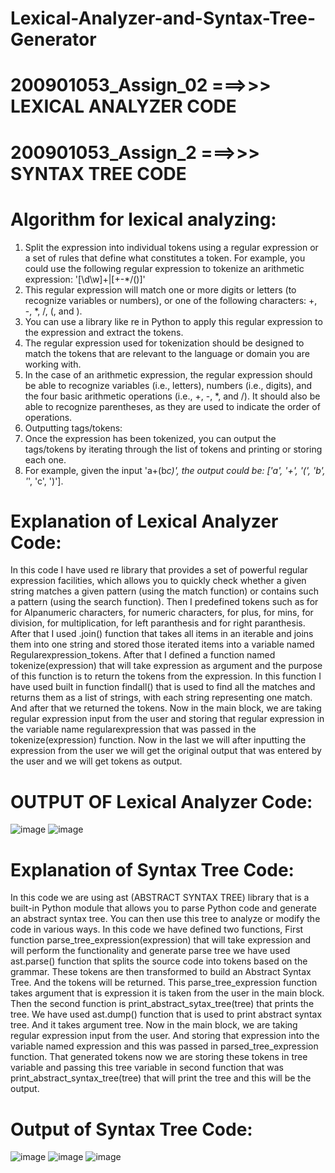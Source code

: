 # Lexical-Analyzer-and-Syntax-Tree-Generator

# 200901053_Assign_02 ===>>> LEXICAL ANALYZER CODE
# 200901053_Assign_2 ===>>> SYNTAX TREE CODE

# Algorithm for lexical analyzing:

1.	Split the expression into individual tokens using a regular expression or a set of rules that define what constitutes a token. For example, you could use the following regular expression to tokenize an arithmetic expression: '[\d\w]+|[\+\-\*\/\(\)]'
2.	This regular expression will match one or more digits or letters (to recognize variables or numbers), or one of the following characters: +, -, *, /, (, and ).
3.	You can use a library like re in Python to apply this regular expression to the expression and extract the tokens.
4.	The regular expression used for tokenization should be designed to match the tokens that are relevant to the language or domain you are working with.
5.	In the case of an arithmetic expression, the regular expression should be able to recognize variables (i.e., letters), numbers (i.e., digits), and the four basic arithmetic operations (i.e., +, -, *, and /). It should also be able to recognize parentheses, as they are used to indicate the order of operations.
6.	Outputting tags/tokens:
7.	Once the expression has been tokenized, you can output the tags/tokens by iterating through the list of tokens and printing or storing each one.
8.	For example, given the input 'a+(b*c)', the output could be: ['a', '+', '(', 'b', '*', 'c', ')'].

# Explanation of Lexical Analyzer Code:

In this code I have used re library that provides a set of powerful regular expression facilities, which allows you to quickly check whether a given string matches a given pattern (using the match function) or contains such a pattern (using the search function).
Then I predefined tokens such as for for Alpanumeric characters, for numeric characters, for plus, for mins, for division, for multiplication, for left paranthesis and for right paranthesis.
After that I used .join() function that takes all items in an iterable and joins them into one string and stored those iterated items into a variable named Regularexpression_tokens.
After that I defined a function named tokenize(expression) that will take expression as argument and the purpose of this function is to return the tokens from the expression. In this function I have used built in function findall() that is used to find all the matches and returns them as a list of strings, with each string representing one match. And after that we returned the tokens.
Now in the main block, we are taking regular expression input from the user and storing that regular expression in the variable name regularexpression that was passed in the tokenize(expression) function.
Now in the last we will after inputting the expression from the user we will get the original output that was entered by the user and we will get tokens as output.

# OUTPUT OF Lexical Analyzer Code:

![image](https://user-images.githubusercontent.com/92660593/210151075-e0939002-6697-4156-9553-cfddf2e5142b.png)
![image](https://user-images.githubusercontent.com/92660593/210151078-9e917c92-730c-4ae7-be79-b06b69ff5257.png)


# Explanation of Syntax Tree Code:

In this code we are using ast (ABSTRACT SYNTAX TREE) library that is a built-in Python module that allows you to parse Python code and generate an abstract syntax tree. You can then use this tree to analyze or modify the code in various ways.
In this code we have defined two functions, 
First function parse_tree_expression(expression) that will take expression and will perform the functionality and generate parse tree we have used ast.parse() function that splits the source code into tokens based on the grammar. These tokens are then transformed to build an Abstract Syntax Tree. And the tokens will be returned. This parse_tree_expression  function takes argument that is expression it is taken from the user in the main block.
Then the second function is print_abstract_sytax_tree(tree) that prints the tree. We have used ast.dump() function that is used to print abstract syntax tree. And it takes argument tree.
Now in the main block, we are taking regular expression input from the user. And storing that expression into the variable named expression and this was passed in parsed_tree_expression function. That generated tokens now we are storing these tokens in tree variable and passing this tree variable in second function that was print_abstract_syntax_tree(tree) that will print the tree and this will be the output.

# Output of Syntax Tree Code:

![image](https://user-images.githubusercontent.com/92660593/210151086-44e6f171-e61c-48d5-9c76-af742d1787e7.png)
![image](https://user-images.githubusercontent.com/92660593/210151093-0a0e100e-db4d-4edc-a746-4065c2b746a6.png)
![image](https://user-images.githubusercontent.com/92660593/210151100-7ae7092a-c4cd-4824-a35c-4e122b896625.png)



